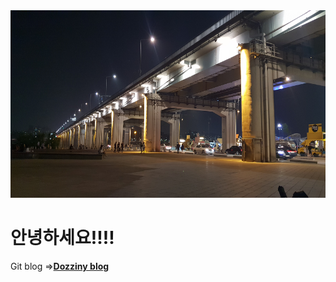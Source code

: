 <!DOCTYPE html>
<html lang="en">
<head>
    <meta charset="UTF-8">
    <meta http-equiv="X-UA-Compatible" content="IE=edge">
    <meta name="viewport" content="width=device-width, initial-scale=1.0">
    <img src="img/bridge.jpg"height="300"width="885">
</head>
<body>
    <H1>안녕하세요!!!!</H1>
    <p><div> Git blog =&gt;<a href="https://dozziny.github.io" target="_blank"><b>Dozziny blog</b></a></p>
</body>
</html>
